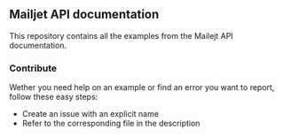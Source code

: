 ## Mailjet API documentation

This repository contains all the examples from the Mailejt API documentation.

### Contribute

Wether you need help on an example or find an error you want to report,
follow these easy steps:
  - Create an issue with an explicit name
  - Refer to the corresponding file in the description
